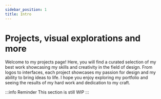```yaml
---
sidebar_position: 1
title: Intro
---
```

# Projects, visual explorations and more

Welcome to my projects page! Here, you will find a curated selection of my best work showcasing my skills and creativity in the field of design. From logos to interfaces, each project showcases my passion for design and my ability to bring ideas to life. I hope you enjoy exploring my portfolio and seeing the results of my hard work and dedication to my craft.

:::info Reminder
This section is still WIP
:::